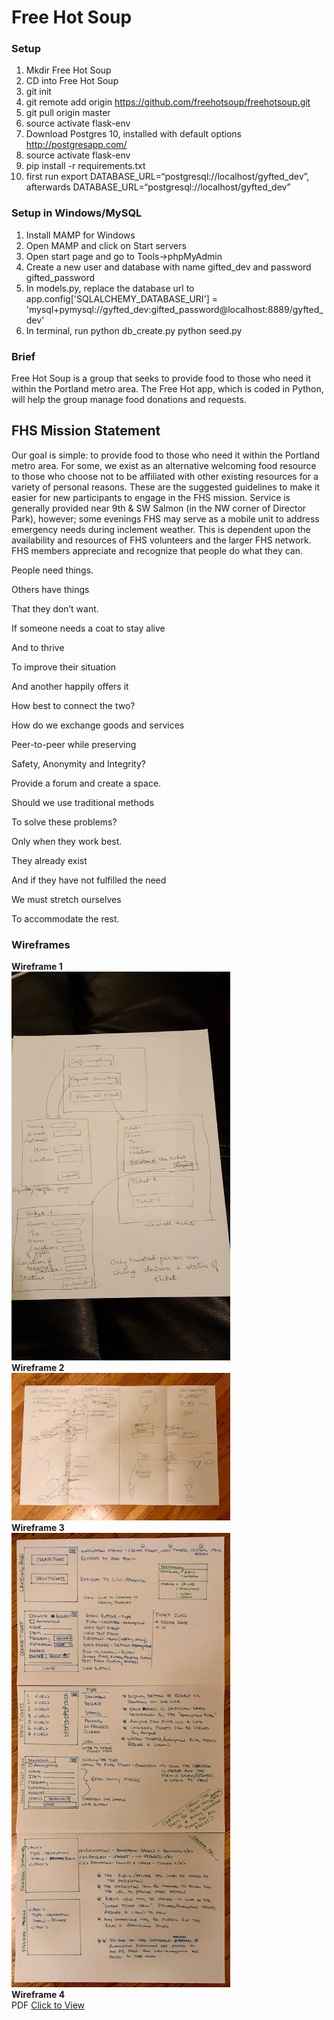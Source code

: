 # Free Hot Soup


### Setup
1. Mkdir Free Hot Soup
2. CD into Free Hot Soup
3. git init
4. git remote add origin https://github.com/freehotsoup/freehotsoup.git
5. git pull origin master
6. source activate flask-env
7. Download Postgres 10, installed with default options
http://postgresapp.com/
8. source activate flask-env
9. pip install -r requirements.txt
10. first run export DATABASE_URL=“postgresql://localhost/gyfted_dev”, afterwards DATABASE_URL=“postgresql://localhost/gyfted_dev”

### Setup in Windows/MySQL
1. Install MAMP for Windows
2. Open MAMP and click on Start servers
3. Open start page and go to Tools->phpMyAdmin
4. Create a new user and database with name gifted_dev and password gifted_password
5. In models.py, replace the database url to app.config['SQLALCHEMY_DATABASE_URI'] = 'mysql+pymysql://gyfted_dev:gifted_password@localhost:8889/gyfted_dev'
6. In terminal, run
   python db_create.py
   python seed.py

### Brief
Free Hot Soup is a group that seeks to provide food to those who need it within the Portland metro area. The Free Hot app, which is coded in Python, will help the group manage food donations and requests. 


## FHS Mission Statement

Our goal is simple: to provide food to those who need it within the Portland metro area. For some, we exist as an alternative welcoming food resource to those who choose not to be affiliated with other existing resources for a variety of personal reasons. These are the suggested guidelines to make it easier for new participants to engage in the FHS mission. Service is generally provided near 9th & SW Salmon (in the NW corner of Director Park), however; some evenings FHS may serve as a mobile unit to address emergency needs during inclement weather. This is dependent upon the availability and resources of FHS volunteers and the larger FHS network. FHS members appreciate and recognize that people do what they can.



People need things.

Others have things

That they don’t want.

If someone needs a coat to stay alive

And to thrive

To improve their situation

And another happily offers it

How best to connect the two?


How do we exchange goods and services

Peer-to-peer while preserving

Safety, Anonymity and Integrity?

Provide a forum and create a space.

Should we use traditional methods

To solve these problems?

Only when they work best.


They already exist

And if they have not fulfilled the need

We must stretch ourselves

To accommodate the rest.

### Wireframes

__Wireframe 1__<br>
<img src="/docs/wireframes/20171004_192940.jpg" width="350" alt="wireframe1"><br>
__Wireframe 2__<br>
<img src="/docs/wireframes/discussion_02oct17.jpg" width="350" alt="wireframe2"><br>
__Wireframe 3__<br>
<img src="/docs/wireframes/sketch_08oct17 6.13.28 PM.jpg" width="350" alt="wireframe3"><br>
__Wireframe 4__<br>
PDF [Click to View](/docs/wireframes/donations_walkthrough.pdf)

